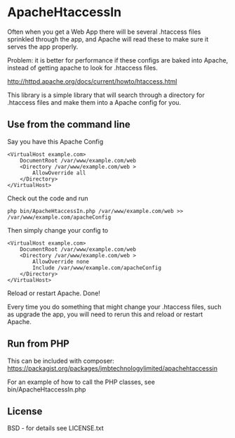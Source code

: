 # ApacheHtaccessIn

Often when you get a Web App there will be several .htaccess files sprinkled through the app, and Apache will read these to make sure it serves the app properly.

Problem: it is better for performance if these configs are baked into Apache, instead of getting apache to look for .htaccess files.

http://httpd.apache.org/docs/current/howto/htaccess.html

This library is a simple library that will search through a directory for .htaccess files and make them into a Apache config for you.

## Use from the command line

Say you have this Apache Config

```
<VirtualHost example.com>
    DocumentRoot /var/www/example.com/web
    <Directory /var/www/example.com/web >
        AllowOverride all
    </Directory>
</VirtualHost>
```

Check out the code and run

    php bin/ApacheHtaccessIn.php /var/www/example.com/web >> /var/www/example.com/apacheConfig


Then simply change your config to

```
<VirtualHost example.com>
    DocumentRoot /var/www/example.com/web
    <Directory /var/www/example.com/web >
        AllowOverride none
        Include /var/www/example.com/apacheConfig
    </Directory>
</VirtualHost>
```

Reload or restart Apache. Done!

Every time you do something that might change your .htaccess files, such as upgrade the app, you will need to rerun this and reload or restart Apache.

## Run from PHP

This can be included with composer: https://packagist.org/packages/jmbtechnologylimited/apachehtaccessin

For an example of how to call the PHP classes, see bin/ApacheHtaccessIn.php

## License

BSD - for details see LICENSE.txt
